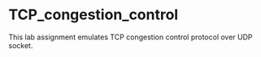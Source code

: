 # TCP_congestion_control
This lab assignment emulates TCP congestion control protocol over UDP socket.
